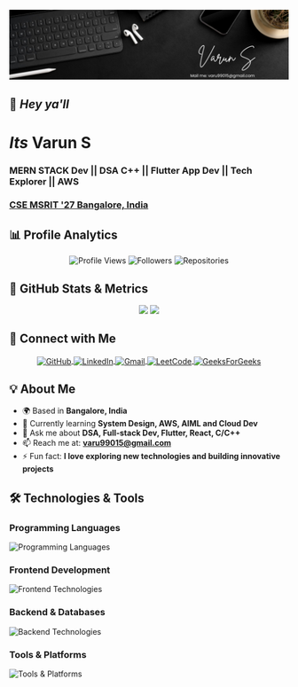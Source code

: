 <p align="center">
  <img src="https://github.com/varun99015/varun99015/blob/main/banner.png" alt="Varun S" />
</p>

## 👋 *Hey ya'll*
# *Its* **Varun S**

###  MERN STACK Dev || DSA C++ || Flutter App Dev || Tech Explorer || AWS
### [**CSE MSRIT '27 Bangalore, India**](https://www.linkedin.com/school/m.s.-ramaiah-institute-of-technology/)

## 📊 **Profile Analytics**

<div align="center">

![Profile Views](https://komarev.com/ghpvc/?username=varun99015&label=PROFILE+VIEWS&color=0e75b6&style=for-the-badge&labelColor=black&logo=github)
![Followers](https://img.shields.io/github/followers/varun99015?logo=github&style=for-the-badge&color=0e75b6&labelColor=black)
![Repositories](https://img.shields.io/badge/Repositories-10+-blue?style=for-the-badge&logo=github&labelColor=black)
<!--![Contributions](https://img.shields.io/github/commit-activity/m/varun99015?color=0e75b6&label=MONTHLY+COMMITS&logo=github&style=for-the-badge&labelColor=black)-->

</div>

## 🚀 **GitHub Stats & Metrics**

<div align="center">

<!-- GitHub Stats Cards -->
<img height="180em" src="https://github-readme-stats.vercel.app/api?username=varun99015&show_icons=true&theme=radical&include_all_commits=true&count_private=true&hide_border=true&bg_color=0d1117&title_color=0e75b6&text_color=ffffff"/>
<img height="180em" src="https://github-readme-stats.vercel.app/api/top-langs/?username=varun99015&layout=compact&theme=radical&hide_border=true&bg_color=0d1117&title_color=0e75b6&text_color=ffffff&langs_count=8"/>

</div>

## 🔗 **Connect with Me**

<p align="center">
<a href="https://github.com/varun99015" target="blank">
  <img align="center" src="https://img.shields.io/badge/GitHub-100000?style=for-the-badge&logo=github&logoColor=white&labelColor=black" alt="GitHub"/>
</a>
<a href="https://www.linkedin.com/in/varun-s-a40724295/" target="blank">
  <img align="center" src="https://img.shields.io/badge/LinkedIn-0077B5?style=for-the-badge&logo=linkedin&logoColor=white&labelColor=black" alt="LinkedIn"/>
</a>
<a href="mailto:varu99015@gmail.com">
  <img align="center" src="https://img.shields.io/badge/Gmail-D14836?style=for-the-badge&logo=gmail&logoColor=white&labelColor=black" alt="Gmail"/>
</a>
<a href="https://leetcode.com/xbvrFphiup/" target="blank">
  <img align="center" src="https://img.shields.io/badge/-LeetCode-FFA116?style=for-the-badge&logo=LeetCode&logoColor=black&labelColor=black" alt="LeetCode"/>
</a>
<a href="https://auth.geeksforgeeks.org/user/varu9ag1j" target="blank">
  <img align="center" src="https://img.shields.io/badge/GeeksForGeeks-white?style=for-the-badge&logo=geeksforgeeks&logoColor=brightgreen&labelColor=black" alt="GeeksForGeeks"/>
</a>
</p>

## 💡 **About Me**

- 🌍 Based in **Bangalore, India**
- 🔭 Currently learning **System Design, AWS, AIML and Cloud Dev**
- 💬 Ask me about **DSA, Full-stack Dev, Flutter, React, C/C++**
- 📫 Reach me at: **varu99015@gmail.com**
- ⚡ Fun fact: **I love exploring new technologies and building innovative projects**

## 🛠️ **Technologies & Tools**

### **Programming Languages**
<p align="left">
  <img src="https://skillicons.dev/icons?i=c,cpp,java,python,javascript,typescript,dart,golang" alt="Programming Languages"/>
</p>

### **Frontend Development**
<p align="left">
  <img src="https://skillicons.dev/icons?i=html,css,react,tailwind,flutter" alt="Frontend Technologies"/>
</p>

### **Backend & Databases**
<p align="left">
  <img src="https://skillicons.dev/icons?i=nodejs,express,mongodb,mysql" alt="Backend Technologies"/>
</p>

### **Tools & Platforms**
<p align="left">
  <img src="https://skillicons.dev/icons?i=git,github,vscode,androidstudio,aws" alt="Tools & Platforms"/>
</p>
